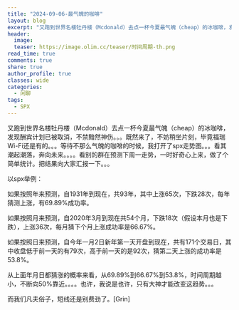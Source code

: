```yaml
---
title: "2024-09-06-最气魄的咖啡"
layout: blog
excerpt: "又跑到世界名楼牡丹楼（Mcdonald）去点一杯今夏最气魄（cheap）的冰咖啡，发现酬宾计划已被取消，不禁黯然神伤。。。既然来了，不妨稍坐片刻，毕竟福瑞Wi-Fi还是有的。"
header:
  image: 
  teaser: https://image.olim.cc/teaser/时间周期-th.png
read_time: true
comments: true
share: true
author_profile: true
classes: wide
categories:
  - 闲聊
tags:
  - SPX
---
```


又跑到世界名楼牡丹楼（Mcdonald）去点一杯今夏最气魄（cheap）的冰咖啡，发现酬宾计划已被取消，不禁黯然神伤。。。既然来了，不妨稍坐片刻，毕竟福瑞Wi-Fi还是有的。。。等待不那么气魄的咖啡的时候，我打开了spx走势图。。。看其潮起潮落，奔向未来。。。。看别的群在预测下周一走势，一时好奇心上来，做了个简单统计。把结果向大家汇报一下。。。

以spx举例：

如果按照年来预测，自1931年到现在，共93年，其中上涨65次，下跌28次，每年猜测上涨，有69.89%成功率。

如果按照月来预测，自2020年3月到现在共54个月，下跌18次（假设本月也是下跌），上涨36次，每月猜下个月上涨成功率是66.67%。

如果按照日来预测，自今年一月2日新年第一天开盘到现在，共有171个交易日，其中收盘低于前一天的有79次，高于前一天的是92次，猜第二天上涨的成功率是53.8%。

从上面年月日都猜涨的概率来看，从69.89%到66.67%到53.8%，时间周期越小，不断向50%靠近。。。。也许，我说是也许，只有大神才能改变这趋势。。。

而我们凡夫俗子，短线还是别费劲了。[Grin]

